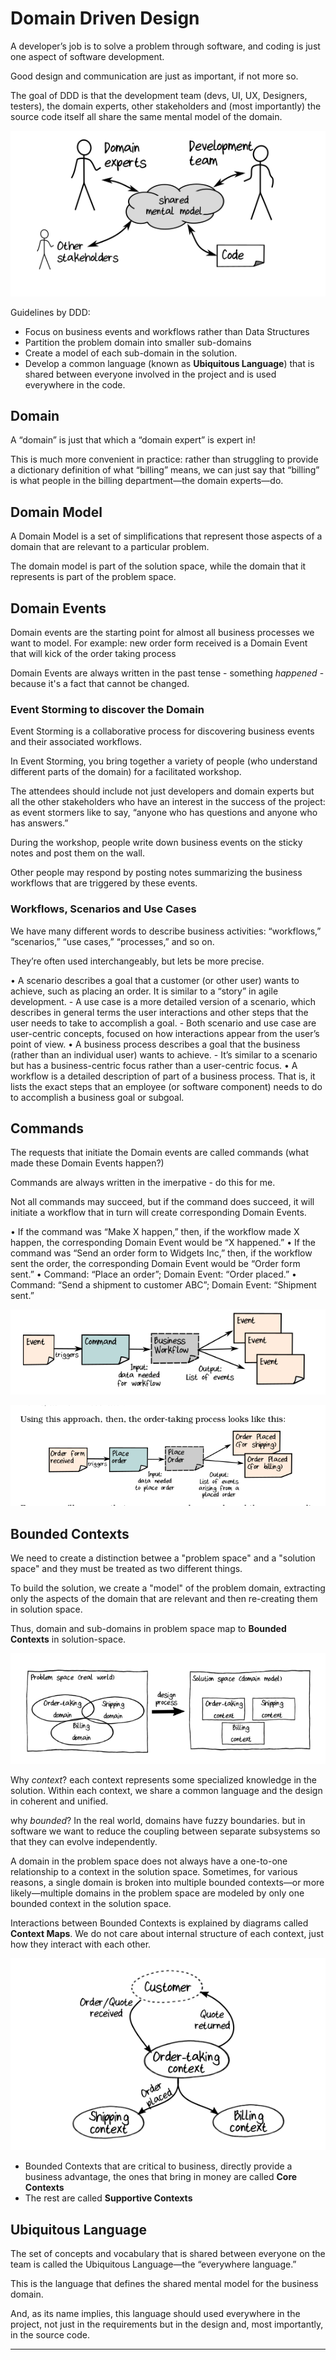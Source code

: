 # Domain Driven Design


A developer’s job is to solve a problem through software, and coding is just one aspect of software development. 

Good design and communication are just as important, if not more so.

The goal of DDD is that the development team (devs, UI, UX, Designers, testers), the domain experts, other stakeholders and (most importantly) the source code itself all share the same mental model of the domain.

![9861627699486b210f890aaf65968617.png](9861627699486b210f890aaf65968617.png)

Guidelines by DDD: 
- Focus on business events and workflows rather than Data Structures
- Partition the problem domain into smaller sub-domains 
- Create a model of each sub-domain in the solution.
- Develop a common language (known as **Ubiquitous Language**) that is shared between everyone involved in the project and is used everywhere in the code.

## Domain 

A “domain” is just that which a “domain expert” is expert in! 

This is much more convenient in practice: rather than struggling to provide a dictionary definition of what “billing” means, we can just say that
“billing” is what people in the billing department—the domain experts—do.

## Domain Model 

A Domain Model is a set of simplifications that represent those aspects of a domain that are relevant to a particular problem. 

The domain model is part of the solution space, while the domain that it represents is part of the problem space.

## Domain Events 

Domain events are the starting point for almost all business processes we want to model. 
    For example: new order form received is a Domain Event that will kick of the order taking process
    
Domain Events are always written in the past tense - something _happened_ - because it's a fact that cannot be changed.

### Event Storming to discover the Domain

Event Storming is a collaborative process for discovering business events and their associated workflows.

In Event Storming, you bring together a variety of people (who understand different parts of the domain) for a facilitated workshop. 

The attendees should include not just developers and domain experts but all the other stakeholders who have an interest in the success of the project: as event stormers like to say, “anyone who has questions and anyone who has answers.”

During the workshop, people write down business events on the sticky notes and post them on the wall. 

Other people may respond by posting notes summarizing the business workflows that are triggered by these events.

### Workflows, Scenarios and Use Cases 

We have many different words to describe business activities: “workflows,” “scenarios,” “use cases,” “processes,” and so on. 

They’re often used interchangeably, but lets be more precise.

• A scenario describes a goal that a customer (or other user) wants to achieve, such as placing an order. It is similar to a “story” in agile development. 
    - A use case is a more detailed version of a scenario, which describes in general terms the user interactions and other steps that the user needs to take to accomplish a goal. 
    - Both scenario and use case are user-centric concepts, focused on how interactions appear from the user’s point of view.
• A business process describes a goal that the business (rather than an individual user) wants to achieve. 
    - It’s similar to a scenario but has a business-centric focus rather than a user-centric focus.
• A workflow is a detailed description of part of a business process. That is, it lists the exact steps that an employee (or software component) needs to do to accomplish a business goal or subgoal. 

## Commands 

The requests that initiate the Domain events are called commands (what made these Domain Events happen?)

Commands are always written in the imerpative - do this for me.

Not all commands may succeed, but if the command does succeed, it will initiate a workflow that in turn will create corresponding Domain Events.

• If the command was “Make X happen,” then, if the workflow made X happen, the corresponding Domain Event would be “X happened.”
• If the command was “Send an order form to Widgets Inc,” then, if the workflow sent the order, the corresponding Domain Event would be “Order form sent.”
• Command: “Place an order”; Domain Event: “Order placed.”
• Command: “Send a shipment to customer ABC”; Domain Event: “Shipment sent.”

![fe11e7e5e09f75c73df15f79fc8592ec.png](fe11e7e5e09f75c73df15f79fc8592ec.png)

![31f82217ed686e3f2a61307cabfa6075.png](31f82217ed686e3f2a61307cabfa6075.png)

## Bounded Contexts

We need to create a distinction betwee a "problem space" and a "solution space" and they must be treated as two different things.

To build the solution, we create a "model" of the problem domain, extracting only the aspects of the domain that are relevant and then re-creating them in solution space.

Thus, domain and sub-domains in problem space map to **Bounded Contexts** in solution-space.

![b098f9703f0d211110cd091358f697ab.png](b098f9703f0d211110cd091358f697ab.png)

Why _context_? each context represents some specialized knowledge in the solution. Within each context, we share a common language and the design in coherent and unified.

why _bounded_? In the real world, domains have fuzzy boundaries. but in software we want to reduce the coupling between separate subsystems so that they can evolve independently.

A domain in the problem space does not always have a one-to-one relationship to a context in the solution space. Sometimes, for various reasons, a single domain is broken into multiple bounded contexts—or more likely—multiple domains in the problem space are modeled by only one bounded context in the solution space.

Interactions between Bounded Contexts is explained by diagrams called **Context Maps**. We do not care about internal structure of each context, just how they interact with each other.

![a31a598b8776f5a648b28e1ef37f82ee.png](a31a598b8776f5a648b28e1ef37f82ee.png)


- Bounded Contexts that are critical to business, directly provide a business advantage, the ones that bring in money are called **Core Contexts**
- The rest are called **Supportive Contexts**

## Ubiquitous Language 

The set of concepts and vocabulary that is shared between everyone on the team is called the Ubiquitous Language—the “everywhere language.” 

This is the language that defines the shared mental model for the business domain.

And, as its name implies, this language should used everywhere in the project, not just in the requirements but in the design and, most importantly, in the source code.

***
